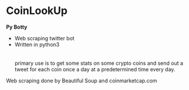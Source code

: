 # CoinLookUp
**Py Botty**  
* Web scraping twitter bot
* Written in python3  
\
\
primary use is to get some stats on some crypto coins
and send out a tweet for each coin once a day at a predetermined time every day.  
    
Web scraping done by Beautiful Soup and coinmarketcap.com
